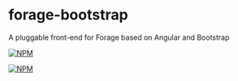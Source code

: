 forage-bootstrap
================

A pluggable front-end for Forage based on Angular and Bootstrap

[![NPM](https://nodei.co/npm/forage-document-processor.png?stars&downloads)](https://nodei.co/npm/forage-document-processor/)

[![NPM](https://nodei.co/npm-dl/forage-document-processor.png)](https://nodei.co/npm/forage-document-processor/)
